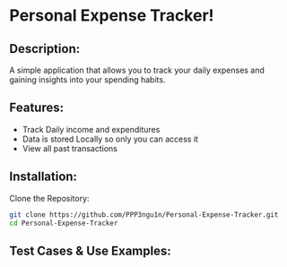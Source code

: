 # Personal Expense Tracker!

## Description:
A simple application that allows you to track your daily expenses and gaining insights into your spending habits.

## Features:
- Track Daily income and expenditures
- Data is stored Locally so only you can access it
- View all past transactions

## Installation:
Clone the Repository:
```bash
git clone https://github.com/PPP3ngu1n/Personal-Expense-Tracker.git
cd Personal-Expense-Tracker
```

## Test Cases & Use Examples: